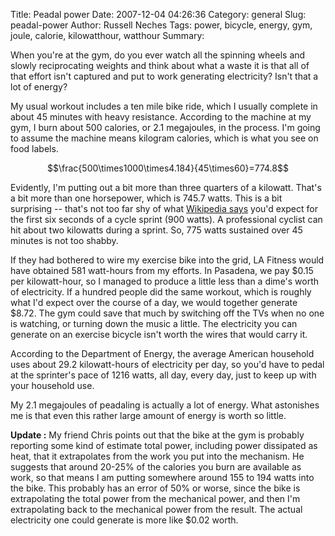 Title: Peadal power
Date: 2007-12-04 04:26:36
Category: general
Slug: peadal-power
Author: Russell Neches
Tags: power, bicycle, energy, gym, joule, calorie, kilowatthour, watthour
Summary: 


When you're at the gym, do you ever watch all the spinning wheels and
slowly reciprocating weights and think about what a waste it is that all
of that effort isn't captured and put to work generating electricity?
Isn't that a lot of energy?

My usual workout includes a ten mile bike ride, which I usually complete
in about 45 minutes with heavy resistance. According to the machine at
my gym, I burn about 500 calories, or 2.1 megajoules, in the process.
I'm going to assume the machine means kilogram calories, which is what
you see on food labels.

$$\frac{500\times1000\times4.184}{45\times60}=774.8$$

Evidently, I'm putting out a bit more than three quarters of a kilowatt.
That's a bit more than one horsepower, which is 745.7 watts. This is a
bit surprising -- that's not too far shy of what [Wikipedia
says](http://en.wikipedia.org/wiki/Orders_of_magnitude_%28power%29#Kilowatt_.28103_watt.29)
you'd expect for the first six seconds of a cycle sprint (900 watts). A
professional cyclist can hit about two kilowatts during a sprint. So,
775 watts sustained over 45 minutes is not too shabby.

If they had bothered to wire my exercise bike into the grid, LA Fitness
would have obtained 581 watt-hours from my efforts. In Pasadena, we pay
\$0.15 per kilowatt-hour, so I managed to produce a little less than a
dime's worth of electricity. If a hundred people did the same workout,
which is roughly what I'd expect over the course of a day, we would
together generate \$8.72. The gym could save that much by switching off
the TVs when no one is watching, or turning down the music a little. The
electricity you can generate on an exercise bicycle isn't worth the
wires that would carry it.

According to the Department of Energy, the average American household
uses about 29.2 kilowatt-hours of electricity per day, so you'd have to
pedal at the sprinter's pace of 1216 watts, all day, every day, just to
keep up with your household use.

My 2.1 megajoules of peadaling is actually a lot of energy. What
astonishes me is that even this rather large amount of energy is worth
so little.

**Update :** My friend Chris points out that the bike at the gym is
probably reporting some kind of estimate total power, including power
dissipated as heat, that it extrapolates from the work you put into the
mechanism. He suggests that around 20-25% of the calories you burn are
available as work, so that means I am putting somewhere around 155 to
194 watts into the bike. This probably has an error of 50% or worse,
since the bike is extrapolating the total power from the mechanical
power, and then I'm extrapolating back to the mechanical power from the
result. The actual electricity one could generate is more like \$0.02
worth.
